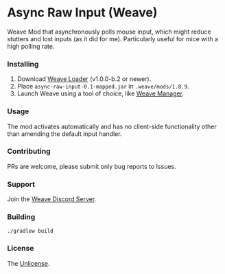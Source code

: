 # Async Raw Input (Weave)
Weave Mod that asynchronously polls mouse input, which might reduce stutters and lost
inputs (as it did for me). Particularly useful for mice with a high polling
rate. 

### Installing
1. Download [Weave Loader](https://github.com/Weave-MC/Weave-Loader/releases) (v1.0.0-b.2 or newer).
2. Place `async-raw-input-0.1-mapped.jar` in `.weave/mods/1.8.9`.
3. Launch Weave using a tool of choice, like [Weave Manager](https://github.com/exejar/Weave-Manager).

### Usage
The mod activates automatically and has no client-side functionality other than amending the default input handler.

### Contributing
PRs are welcome, please submit only bug reports to Issues.

### Support
Join the [Weave Discord Server](https://discord.gg/SHZUYWhwDP).

### Building
```shell
./gradlew build
```

### License
The [Unlicense](LICENSE.md).
